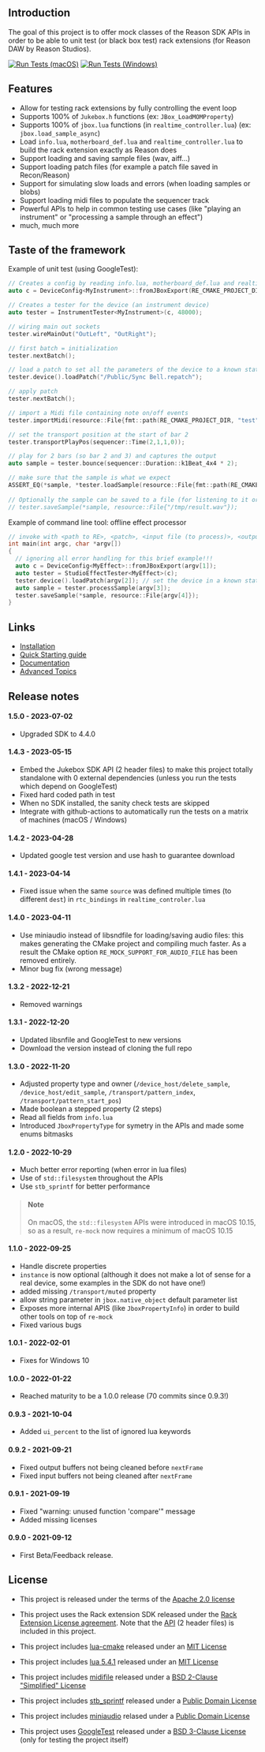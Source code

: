 Introduction
------------

The goal of this project is to offer mock classes of the Reason SDK APIs in order to be able to unit test (or black box test) rack extensions (for Reason DAW by Reason Studios).

[![Run Tests (macOS)](https://github.com/pongasoft/re-mock/actions/workflows/run-tests-macos-action.yml/badge.svg)](https://github.com/pongasoft/re-mock/actions/workflows/run-tests-macos-action.yml) [![Run Tests (Windows)](https://github.com/pongasoft/re-mock/actions/workflows/run-tests-windows-action.yml/badge.svg)](https://github.com/pongasoft/re-mock/actions/workflows/run-tests-windows-action.yml)

Features
--------

* Allow for testing rack extensions by fully controlling the event loop
* Supports 100% of `Jukebox.h` functions (ex: `JBox_LoadMOMProperty`)
* Supports 100% of `jbox.lua` functions (in `realtime_controller.lua`) (ex: `jbox.load_sample_async`)
* Load `info.lua`, `motherboard_def.lua` and `realtime_controller.lua` to build the rack extension exactly as Reason does
* Support loading and saving sample files (wav, aiff...)
* Support loading patch files (for example a patch file saved in Recon/Reason)
* Support for simulating slow loads and errors (when loading samples or blobs)
* Support loading midi files to populate the sequencer track
* Powerful APIs to help in common testing use cases (like "playing an instrument" or "processing a sample through an effect")
* much, much more

Taste of the framework
----------------------

Example of unit test (using GoogleTest):

 ```cpp
// Creates a config by reading info.lua, motherboard_def.lua and realtime_controller.lua
auto c = DeviceConfig<MyInstrument>::fromJBoxExport(RE_CMAKE_PROJECT_DIR);

// Creates a tester for the device (an instrument device)
auto tester = InstrumentTester<MyInstrument>(c, 48000);

// wiring main out sockets
tester.wireMainOut("OutLeft", "OutRight");

// first batch = initialization
tester.nextBatch();

// load a patch to set all the parameters of the device to a known state
tester.device().loadPatch("/Public/Sync Bell.repatch");

// apply patch
tester.nextBatch();

// import a Midi file containing note on/off events
tester.importMidi(resource::File{fmt::path(RE_CMAKE_PROJECT_DIR, "test", "midi", "test1.mid")});

// set the transport position at the start of bar 2
tester.transportPlayPos(sequencer::Time(2,1,1,0));

// play for 2 bars (so bar 2 and 3) and captures the output
auto sample = tester.bounce(sequencer::Duration::k1Beat_4x4 * 2);

// make sure that the sample is what we expect
ASSERT_EQ(*sample, *tester.loadSample(resource::File{fmt::path(RE_CMAKE_PROJECT_DIR, "test", "wav", "test1.wav")));
  
// Optionally the sample can be saved to a file (for listening to it or opening in an audio visualizer...)
// tester.saveSample(*sample, resource::File{"/tmp/result.wav"});
```

Example of command line tool: offline effect processor

```cpp
// invoke with <path to RE>, <patch>, <input file (to process)>, <output file (result)>
int main(int argc, char *argv[])
{
  // ignoring all error handling for this brief example!!!
  auto c = DeviceConfig<MyEffect>::fromJBoxExport(argv[1]);
  auto tester = StudioEffectTester<MyEffect>(c);
  tester.device().loadPatch(argv[2]); // set the device in a known state (optional of course)
  auto sample = tester.processSample(argv[3]);
  tester.saveSample(*sample, resource::File{argv[4]});
}
```

Links
-----

* [Installation](docs/Install.md)
* [Quick Starting guide](docs/Quick_Start.md)
* [Documentation](docs/Documentation.md)
* [Advanced Topics](docs/Advanced_Topics.md)

Release notes
-------------

#### 1.5.0 - 2023-07-02

- Upgraded SDK to 4.4.0


#### 1.4.3 - 2023-05-15

- Embed the Jukebox SDK API (2 header files) to make this project totally standalone with 0 external dependencies (unless you run the tests which depend on GoogleTest)
- Fixed hard coded path in test
- When no SDK installed, the sanity check tests are skipped
- Integrate with github-actions to automatically run the tests on a matrix of machines (macOS / Windows)

#### 1.4.2 - 2023-04-28

- Updated google test version and use hash to guarantee download

#### 1.4.1 - 2023-04-14

- Fixed issue when the same `source` was defined multiple times (to different `dest`) in `rtc_bindings` in `realtime_controler.lua`

#### 1.4.0 - 2023-04-11

- Use miniaudio instead of libsndfile for loading/saving audio files: this makes generating the CMake project and compiling much faster. As a result the CMake option `RE_MOCK_SUPPORT_FOR_AUDIO_FILE` has been removed entirely.
- Minor bug fix (wrong message)

#### 1.3.2 - 2022-12-21

- Removed warnings

#### 1.3.1 - 2022-12-20

- Updated libsnfile and GoogleTest to new versions
- Download the version instead of cloning the full repo

#### 1.3.0 - 2022-11-20

- Adjusted property type and owner (`/device_host/delete_sample`, `/device_host/edit_sample`, `/transport/pattern_index`, `/transport/pattern_start_pos`)
- Made boolean a stepped property (2 steps)
- Read all fields from `info.lua`
- Introduced `JboxPropertyType` for symetry in the APIs and made some enums bitmasks

#### 1.2.0 - 2022-10-29

- Much better error reporting (when error in lua files)
- Use of `std::filesystem` throughout the APIs
- Use `stb_sprintf` for better performance

> #### Note
> On macOS, the `std::filesystem` APIs were introduced in macOS 10.15, so as a result, `re-mock` now requires a minimum of macOS 10.15

#### 1.1.0 - 2022-09-25

- Handle discrete properties
- `instance` is now optional (although it does not make a lot of sense for a real device, some examples in the SDK do not have one!)
- added missing `/transport/muted` property
- allow string parameter in `jbox.native_object` default parameter list
- Exposes more internal APIS (like `JboxPropertyInfo`) in order to build other tools on top of `re-mock`
- Fixed various bugs

#### 1.0.1 - 2022-02-01

- Fixes for Windows 10

#### 1.0.0 - 2022-01-22

- Reached maturity to be a 1.0.0 release (70 commits since 0.9.3!)

#### 0.9.3 - 2021-10-04

- Added `ui_percent` to the list of ignored lua keywords

#### 0.9.2 - 2021-09-21

- Fixed output buffers not being cleaned before `nextFrame`
- Fixed input buffers not being cleaned after `nextFrame`

#### 0.9.1 - 2021-09-19

- Fixed "warning: unused function 'compare'" message
- Added missing licenses

#### 0.9.0 - 2021-09-12

- First Beta/Feedback release.

License
-------

- This project is released under the terms of the [Apache 2.0 license](LICENSE.txt)

- This project uses the Rack extension SDK released under the [Rack Extension License agreement](RE_License.txt). Note that the [API](external/ReasonStudios/JukeboxSDK_4.3.0/SDK/API) (2 header files) is included in this project.

- This project includes [lua-cmake](https://github.com/lubgr/lua-cmake) released under an [MIT License](external/lua-cmake/LICENSE)

- This project includes [lua 5.4.1](https://www.lua.org/) released under an [MIT License](https://www.lua.org/license.html)

- This project includes [midifile](https://github.com/craigsapp/midifile) released under a [BSD 2-Clause "Simplified" License](external/craigsapp-midifile/LICENSE.txt)

- This project includes [stb_sprintf](https://github.com/nothings/stb) released under a [Public Domain License](https://github.com/nothings/stb/blob/master/LICENSE)

- This project includes [miniaudio](https://github.com/mackron/miniaudio) relased under a [Public Domain License](https://unlicense.org/)

- This project uses [GoogleTest](https://github.com/google/googletest) released under a [BSD 3-Clause License](https://github.com/google/googletest/blob/main/LICENSE) (only for testing the project itself)
